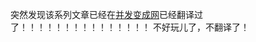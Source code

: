 突然发现该系列文章已经在[并发变成网](http://ifeve.com/java-concurrency-thread-directory/)已经翻译过了！！！！！！！！！！！！！！！ 
不好玩儿了，不翻译了！
